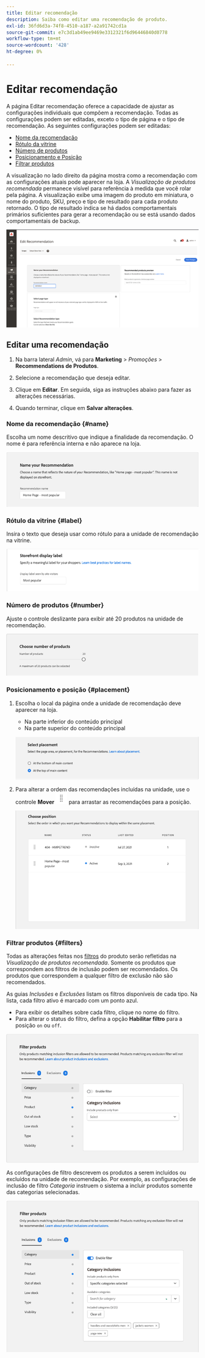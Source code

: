 ```yaml
---
title: Editar recomendação
description: Saiba como editar uma recomendação de produto.
exl-id: 36fd6d3a-74f8-4510-a187-a2a91742cd1a
source-git-commit: e7c3d1ab49ee9469e3312321f6d96446840d0778
workflow-type: tm+mt
source-wordcount: '428'
ht-degree: 0%

---
```


# Editar recomendação

A página Editar recomendação oferece a capacidade de ajustar as configurações individuais que compõem a recomendação. Todas as configurações podem ser editadas, exceto o tipo de página e o tipo de recomendação. As seguintes configurações podem ser editadas:

- [Nome da recomendação](#name)
- [Rótulo da vitrine](#label)
- [Número de produtos](#number)
- [Posicionamento e Posição](#placement)
- [Filtrar produtos](#filters)

A visualização no lado direito da página mostra como a recomendação com as configurações atuais pode aparecer na loja. A _Visualização de produtos recomendada_ permanece visível para referência à medida que você rolar pela página. A visualização exibe uma imagem do produto em miniatura, o nome do produto, SKU, preço e tipo de resultado para cada produto retornado. O tipo de resultado indica se há dados comportamentais primários suficientes para gerar a recomendação ou se está usando dados comportamentais de backup.

![Editar Recommendations](assets/edit-recommendation.png)

## Editar uma recomendação

1. Na barra lateral _Admin_, vá para **Marketing** > _Promoções_ > **Recommendations de Produtos**.

1. Selecione a recomendação que deseja editar.

1. Clique em **Editar**. Em seguida, siga as instruções abaixo para fazer as alterações necessárias.

1. Quando terminar, clique em **Salvar alterações**.

### Nome da recomendação {#name}

Escolha um nome descritivo que indique a finalidade da recomendação. O nome é para referência interna e não aparece na loja.

![Editar nome](assets/edit-name.png)

### Rótulo da vitrine {#label}

Insira o texto que deseja usar como rótulo para a unidade de recomendação na vitrine.

![Editar rótulo](assets/edit-storefront-label.png)

### Número de produtos {#number}

Ajuste o controle deslizante para exibir até 20 produtos na unidade de recomendação.

![Editar número de produtos](assets/edit-number-of-products.png)

### Posicionamento e posição {#placement}

1. Escolha o local da página onde a unidade de recomendação deve aparecer na loja.

   - Na parte inferior do conteúdo principal
   - Na parte superior do conteúdo principal

   ![Editar posicionamento](assets/edit-placement.png)

1. Para alterar a ordem das recomendações incluídas na unidade, use o controle **Mover** ![Mover seletor](assets/icon-move.png) para arrastar as recomendações para a posição.

   ![Editar posição](assets/edit-position.png)

### Filtrar produtos {#filters}

Todas as alterações feitas nos [filtros](filters.md) do produto serão refletidas na _Visualização de produtos recomendada_. Somente os produtos que correspondem aos filtros de inclusão podem ser recomendados. Os produtos que correspondem a qualquer filtro de exclusão não são recomendados.

As guias _Inclusões_ e _Exclusões_ listam os filtros disponíveis de cada tipo. Na lista, cada filtro ativo é marcado com um ponto azul.

- Para exibir os detalhes sobre cada filtro, clique no nome do filtro.
- Para alterar o status do filtro, defina a opção **Habilitar filtro** para a posição `on` ou `off`.

![Editar filtros](assets/edit-filters.png)

As configurações de filtro descrevem os produtos a serem incluídos ou excluídos na unidade de recomendação. Por exemplo, as configurações de inclusão de filtro _Categoria_ instruem o sistema a incluir produtos somente das categorias selecionadas.

![Editar filtro de categoria](assets/edit-filter-category.png)
